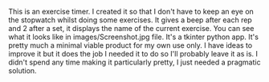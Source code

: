 This is an exercise timer. I created it so that I don't have to keep an eye on the stopwatch whilst doing some exercises.
It gives a beep after each rep and 2 after a set, it displays the name of the current exercise. 
You can see what it looks like in images/Screenshot.jpg file. It's a tkinter python app.
It's pretty much a minimal viable product for my own use only. I have ideas to improve it but it does the job I needed it to do so I'll probably leave it as is.
I didn't spend any time making it particularly pretty, I just needed a pragmatic solution. 


